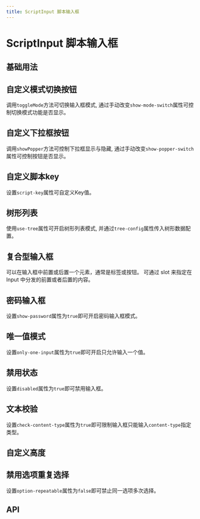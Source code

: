 ```yaml
---
title: ScriptInput 脚本输入框
---
```


# ScriptInput 脚本输入框

## 基础用法

<preview path="./def" />

## 自定义模式切换按钮

调用`toggleMode`方法可切换输入框模式, 通过手动改变`show-mode-switch`属性可控制切换模式功能是否显示。

<preview path="./switchMode" />

## 自定义下拉框按钮

调用`showPopper`方法可控制下拉框显示与隐藏, 通过手动改变`show-popper-switch`属性可控制按钮是否显示。

<preview path="./treeBtn" />

## 自定义脚本key

设置`script-key`属性可自定义Key值。

<preview path="./customKey" />

## 树形列表

使用`use-tree`属性可开启树形列表模式, 并通过`tree-config`属性传入树形数据配置。

<preview path="./treeScriptInput" />

## 复合型输入框

可以在输入框中前置或后置一个元素，通常是标签或按钮。
可通过 slot 来指定在 Input 中分发的前置或者后置的内容。

<preview path="./prepend" />

## 密码输入框

设置`show-password`属性为`true`即可开启密码输入框模式。

<preview path="./password" />

## 唯一值模式

设置`only-one-input`属性为`true`即可开启只允许输入一个值。

<preview path="./unique" />

## 禁用状态

设置`disabled`属性为`true`即可禁用输入框。

<preview path="./disabled" />

## 文本校验

设置`check-content-type`属性为`true`即可限制输入框只能输入`content-type`指定类型。

<preview path="./validate" />

## 自定义高度

<preview path="./heightScriptInput" />

## 禁用选项重复选择

设置`option-repeatable`属性为`false`即可禁止同一选项多次选择。

<preview path="./repeatable" />

## API

<API src="./scriptInput.json" lang="zh"></API>